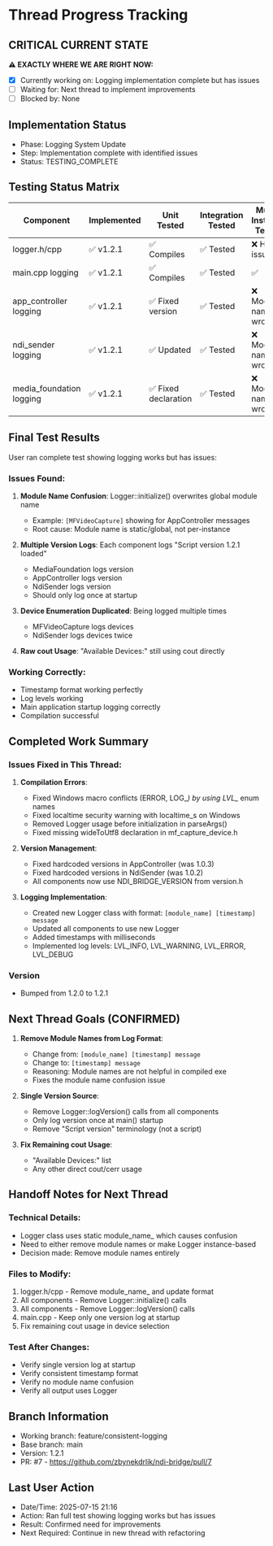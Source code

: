 # Thread Progress Tracking

## CRITICAL CURRENT STATE
**⚠️ EXACTLY WHERE WE ARE RIGHT NOW:**
- [x] Currently working on: Logging implementation complete but has issues
- [ ] Waiting for: Next thread to implement improvements
- [ ] Blocked by: None

## Implementation Status
- Phase: Logging System Update
- Step: Implementation complete with identified issues
- Status: TESTING_COMPLETE

## Testing Status Matrix
| Component | Implemented | Unit Tested | Integration Tested | Multi-Instance Tested | 
|-----------|------------|-------------|--------------------|-----------------------|
| logger.h/cpp | ✅ v1.2.1 | ✅ Compiles | ✅ Tested | ❌ Has issues |
| main.cpp logging | ✅ v1.2.1 | ✅ Compiles | ✅ Tested | ✅ |
| app_controller logging | ✅ v1.2.1 | ✅ Fixed version | ✅ Tested | ❌ Module name wrong |
| ndi_sender logging | ✅ v1.2.1 | ✅ Updated | ✅ Tested | ❌ Module name wrong |
| media_foundation logging | ✅ v1.2.1 | ✅ Fixed declaration | ✅ Tested | ❌ Module name wrong |

## Final Test Results

User ran complete test showing logging works but has issues:

### Issues Found:
1. **Module Name Confusion**: Logger::initialize() overwrites global module name
   - Example: `[MFVideoCapture]` showing for AppController messages
   - Root cause: Module name is static/global, not per-instance

2. **Multiple Version Logs**: Each component logs "Script version 1.2.1 loaded"
   - MediaFoundation logs version
   - AppController logs version  
   - NdiSender logs version
   - Should only log once at startup

3. **Device Enumeration Duplicated**: Being logged multiple times
   - MFVideoCapture logs devices
   - NdiSender logs devices twice

4. **Raw cout Usage**: "Available Devices:" still using cout directly

### Working Correctly:
- Timestamp format working perfectly
- Log levels working
- Main application startup logging correctly
- Compilation successful

## Completed Work Summary

### Issues Fixed in This Thread:
1. **Compilation Errors**: 
   - Fixed Windows macro conflicts (ERROR, LOG_*) by using LVL_* enum names
   - Fixed localtime security warning with localtime_s on Windows
   - Removed Logger usage before initialization in parseArgs()
   - Fixed missing wideToUtf8 declaration in mf_capture_device.h

2. **Version Management**:
   - Fixed hardcoded versions in AppController (was 1.0.3)
   - Fixed hardcoded versions in NdiSender (was 1.0.2)
   - All components now use NDI_BRIDGE_VERSION from version.h

3. **Logging Implementation**:
   - Created new Logger class with format: `[module_name] [timestamp] message`
   - Updated all components to use new Logger
   - Added timestamps with milliseconds
   - Implemented log levels: LVL_INFO, LVL_WARNING, LVL_ERROR, LVL_DEBUG

### Version
- Bumped from 1.2.0 to 1.2.1

## Next Thread Goals (CONFIRMED)

1. **Remove Module Names from Log Format**:
   - Change from: `[module_name] [timestamp] message`
   - Change to: `[timestamp] message`
   - Reasoning: Module names are not helpful in compiled exe
   - Fixes the module name confusion issue

2. **Single Version Source**:
   - Remove Logger::logVersion() calls from all components
   - Only log version once at main() startup
   - Remove "Script version" terminology (not a script)

3. **Fix Remaining cout Usage**:
   - "Available Devices:" list
   - Any other direct cout/cerr usage

## Handoff Notes for Next Thread

### Technical Details:
- Logger class uses static module_name_ which causes confusion
- Need to either remove module names or make Logger instance-based
- Decision made: Remove module names entirely

### Files to Modify:
1. logger.h/cpp - Remove module_name_ and update format
2. All components - Remove Logger::initialize() calls
3. All components - Remove Logger::logVersion() calls
4. main.cpp - Keep only one version log at startup
5. Fix remaining cout usage in device selection

### Test After Changes:
- Verify single version log at startup
- Verify consistent timestamp format
- Verify no module name confusion
- Verify all output uses Logger

## Branch Information
- Working branch: feature/consistent-logging  
- Base branch: main
- Version: 1.2.1
- PR: #7 - https://github.com/zbynekdrlik/ndi-bridge/pull/7

## Last User Action
- Date/Time: 2025-07-15 21:16
- Action: Ran full test showing logging works but has issues
- Result: Confirmed need for improvements
- Next Required: Continue in new thread with refactoring
